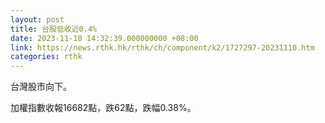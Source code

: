 ```yaml
---
layout: post
title: 台股低收近0.4%
date: 2023-11-10 14:32:39.000000000 +08:00
link: https://news.rthk.hk/rthk/ch/component/k2/1727297-20231110.htm
categories: rthk
---
```


台灣股市向下。

加權指數收報16682點，跌62點，跌幅0.38%。
